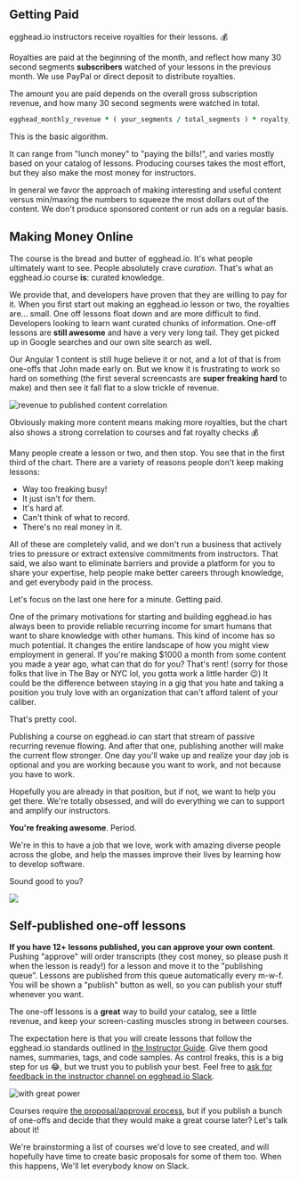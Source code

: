 ## Getting Paid

egghead.io instructors receive royalties for their lessons. :moneybag:

Royalties are paid at the beginning of the month, and reflect how many 30 second segments **subscribers** watched of your lessons in the previous month. We use PayPal or direct deposit to distribute royalties.

The amount you are paid depends on the overall gross subscription revenue, and how many 30 second segments were watched in total.

``` ruby
egghead_monthly_revenue * ( your_segments / total_segments ) * royalty_percent
```

This is the basic algorithm.

It can range from "lunch money" to "paying the bills!", and varies mostly based on your catalog of lessons. Producing courses takes the most effort, but they also make the most money for instructors.

In general we favor the approach of making interesting and useful content versus min/maxing the numbers to squeeze the most dollars out of the content. We don't produce sponsored content or run ads on a regular basis.

## Making Money Online

The course is the bread and butter of egghead.io. It's what people ultimately want to see. People absolutely crave _curation_. That's what an egghead.io course **is**: curated knowledge.

We provide that, and developers have proven that they are willing to pay for it. When you first start out making an egghead.io lesson or two, the royalties are... small. One off lessons float down and are more difficult to find. Developers looking to learn want curated chunks of information. One-off lessons are **still awesome** and have a very very long tail. They get picked up in Google searches and our own site search as well.

Our Angular 1 content is still huge believe it or not, and a lot of that is from one-offs that John made early on. But we know it is frustrating to work so hard on something (the first several screencasts are **super freaking hard** to make) and then see it fall flat to a slow trickle of revenue.

![revenue to published content correlation](https://d3vv6lp55qjaqc.cloudfront.net/items/331g2M3j0b2D1H02390k/Screen%20Shot%202016-09-29%20at%203.33.38%20PM.png?v=5aac1ea6)

Obviously making more content means making more royalties, but the chart also shows a strong correlation to courses and fat royalty checks 💰

Many people create a lesson or two, and then stop. You see that in the first third of the chart. There are a variety of reasons people don't keep making lessons:

* Way too freaking busy!
* It just isn't for them.
* It's hard af.
* Can't think of what to record.
* There's no real money in it.

All of these are completely valid, and we don't run a business that actively tries to pressure or extract extensive commitments from instructors. That said, we also want to eliminate barriers and provide a platform for you to share your expertise, help people make better careers through knowledge, and get everybody paid in the process.

Let's focus on the last one here for a minute. Getting paid.

One of the primary motivations for starting and building egghead.io has always been to provide reliable recurring income for smart humans that want to share knowledge with other humans. This kind of income has so much potential. It changes the entire landscape of how you might view employment in general. If you're making $1000 a month from some content you made a year ago, what can that do for you? That's rent! (sorry for those folks that live in The Bay or NYC lol, you gotta work a little harder 😉) It could be the difference between staying in a gig that you hate and taking a position you truly love with an organization that can't afford talent of your caliber.

That's pretty cool.

Publishing a course on egghead.io can start that stream of passive recurring revenue flowing. And after that one, publishing another will make the current flow stronger. One day you'll wake up and realize your day job is optional and you are working because you want to work, and not because you have to work.

Hopefully you are already in that position, but if not, we want to help you get there. We're totally obsessed, and will do everything we can to support and amplify our instructors.

**You're freaking awesome**. Period. 

We're in this to have a job that we love, work with amazing diverse people across the globe, and help the masses improve their lives by learning how to develop software.

Sound good to you?

![](https://d3vv6lp55qjaqc.cloudfront.net/items/3v3m2i0j1k3g0p1q070z/Image%202016-09-29%20at%201.48.51%20PM.gif?v=25e3f936)

## Self-published one-off lessons

**If you have 12+ lessons published, you can approve your own content**. Pushing "approve" will order transcripts (they cost money, so please push it when the lesson is ready!) for a lesson and move it to the "publishing queue". Lessons are published from this queue automatically every m-w-f. You will be shown a "publish" button as well, so you can publish your stuff whenever you want. 

The one-off lessons is a **great** way to build your catalog, see a little revenue, and keep your screen-casting muscles strong in between courses.

The expectation here is that you will create lessons that follow the egghead.io standards outlined in [the Instructor Guide](../02-creating-lessons/ideas.md). Give them good names, summaries, tags, and code samples. As control freaks, this is a big step for us 😂, but we trust you to publish your best. Feel free to [ask for feedback in the instructor channel on egghead.io Slack](https://eggheadio.slack.com/archives/egghead-instructors).

![with great power](https://d3vv6lp55qjaqc.cloudfront.net/items/1X3d0U2x2I3Y060s1s0B/Image%202016-09-29%20at%204.44.02%20PM.gif?v=def0754b)

Courses require [the proposal/approval process](https://instructor.egghead.io/03-creating-courses/create-courses.html), but if you publish a bunch of one-offs and decide that they would make a great course later? Let's talk about it!

We're brainstorming a list of courses we'd love to see created, and will hopefully have time to create basic proposals for some of them too. When this happens, We'll let everybody know on Slack. 
